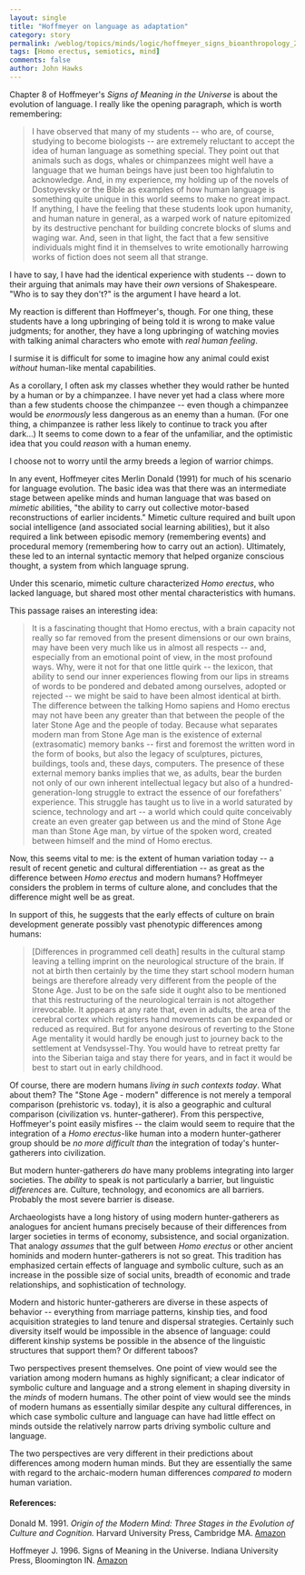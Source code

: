 ```yaml
---
layout: single 
title: "Hoffmeyer on language as adaptation" 
category: story
permalink: /weblog/topics/minds/logic/hoffmeyer_signs_bioanthropology_2006.html
tags: [Homo erectus, semiotics, mind] 
comments: false 
author: John Hawks 
---
```


<p>
Chapter 8 of Hoffmeyer's <i>Signs of Meaning in the Universe</i> is about the evolution of language. I really like the opening paragraph, which is worth remembering: 
</p>

<blockquote>I have observed that many of my students -- who are, of course, studying to become biologists -- are extremely reluctant to accept the idea of human language as something special. They point out that animals such as dogs, whales or chimpanzees might well have a language that we human beings have just been too highfalutin to acknowledge. And, in my experience, my holding up of the novels of Dostoyevsky or the Bible as examples of how human language is something quite unique in this world seems to make no great impact. If anything, I have the feeling that these students look upon humanity, and human nature in general, as a warped work of nature epitomized by its destructive penchant for building concrete blocks of slums and waging war. And, seen in that light, the fact that a few sensitive individuals might find it in themselves to write emotionally harrowing works of fiction does not seem all that strange. </blockquote>

<!-- more -->

<p>
I have to say, I have had the identical experience with students -- down to their arguing that animals may have their <i>own</i> versions of Shakespeare. "Who is to say they don't?" is the argument I have heard a lot. 
</p>

<p>
My reaction is different than Hoffmeyer's, though. For one thing, these students have a long upbringing of being told it is wrong to make value judgments; for another, they have a long upbringing of watching movies with talking animal characters who emote with <i>real human feeling</i>. 
</p>

<p>
I surmise it is difficult for some to imagine how any animal could exist <i>without</i> human-like mental capabilities. 
</p>

<p>
As a corollary, I often ask my classes whether they would rather be hunted by a human or by a chimpanzee. I have never yet had a class where more than a few students choose the chimpanzee -- even though a chimpanzee would be <i>enormously</i> less dangerous as an enemy than a human. (For one thing, a chimpanzee is rather less likely to continue to track you after dark...) It seems to come down to a fear of the unfamiliar, and the optimistic idea that you could <i>reason</i> with a human enemy. 
</p>

<p>
I choose not to worry until the army breeds a legion of warrior chimps. 
</p>

<p>
In any event, Hoffmeyer cites Merlin Donald (1991) for much of his scenario for language evolution. The basic idea was that there was an intermediate stage between apelike minds and human language that was based on <i>mimetic</i> abilities, "the ability to carry out collective motor-based reconstructions of earlier incidents." Mimetic culture required and built upon social intelligence (and associated social learning abilities), but it also required a link between episodic memory (remembering events) and procedural memory (remembering how to carry out an action). Ultimately, these led to an internal syntactic memory that helped organize conscious thought, a system from which language sprung. 
</p>

<p>
Under this scenario, mimetic culture characterized <i>Homo erectus</i>, who lacked language, but shared most other mental characteristics with humans. 
</p>

<p>
This passage raises an interesting idea: 
</p>

<blockquote>It is a fascinating thought that Homo erectus, with a brain capacity not really so far removed from the present dimensions or our own brains, may have been very much like us in almost all respects -- and, especially from an emotional point of view, in the most profound ways. Why, were it not for that one little quirk -- the lexicon, that ability to send our inner experiences flowing from our lips in streams of words to be pondered and debated among ourselves, adopted or rejected -- we might be said to have been almost identical at birth. The difference between the talking Homo sapiens and Homo erectus may not have been any greater than that between the people of the later Stone Age and the people of today. Because what separates modern man from Stone Age man is the existence of external (extrasomatic) memory banks -- first and foremost the written word in the form of books, but also the legacy of sculptures, pictures, buildings, tools and, these days, computers. The presence of these external memory banks implies that we, as adults, bear the burden not only of our own inherent intellectual legacy but also of a hundred-generation-long struggle to extract the essence of our forefathers' experience. This struggle has taught us to live in a world saturated by science, technology and art -- a world which could quite conceivably create an even greater gap between us and the mind of Stone Age man than Stone Age man, by virtue of the spoken word, created between himself and the mind of Homo erectus. </blockquote>

<p>
Now, this seems vital to me: is the extent of human variation today -- a result of recent genetic and cultural differentiation -- as great as the difference between <i>Homo erectus</i> and modern humans? Hoffmeyer considers the problem in terms of culture alone, and concludes that the difference might well be as great. 
</p>

<p>
In support of this, he suggests that the early effects of culture on brain development generate possibly vast phenotypic differences among humans: 
</p>

<blockquote>[Differences in programmed cell death] results in the cultural stamp leaving a telling imprint on the neurological structure of the brain. If not at birth then certainly by the time they start school modern human beings are therefore already very different from the people of the Stone Age. Just to be on the safe side it ought also to be mentioned that this restructuring of the neurological terrain is not altogether irrevocable. It appears at any rate that, even in adults, the area of the cerebral cortex which registers hand movements can be expanded or reduced as required. But for anyone desirous of reverting to the Stone Age mentality it would hardly be enough just to journey back to the settlement at Vendsyssel-Thy. You would have to retreat pretty far into the Siberian taiga and stay there for years, and in fact it would be best to start out in early childhood. </blockquote>

<p>
Of course, there are modern humans <i>living in such contexts today</i>. What about them? The "Stone Age - modern" difference is not merely a temporal comparison (prehistoric vs. today), it is also a geographic and cultural comparison (civilization vs. hunter-gatherer). From this perspective, Hoffmeyer's point easily misfires -- the claim would seem to require that the integration of a <i>Homo erectus</i>-like human into a modern hunter-gatherer group should be <i>no more difficult than</i> the integration of today's hunter-gatherers into civilization. 
</p>

<p>
But modern hunter-gatherers <i>do</i> have many problems integrating into larger societies. The <i>ability</i> to speak is not particularly a barrier, but linguistic <i>differences</i> are. Culture, technology, and economics are all barriers. Probably the most severe barrier is disease. 
</p>

<p>
Archaeologists have a long history of using modern hunter-gatherers as analogues for ancient humans precisely because of their differences from larger societies in terms of economy, subsistence, and social organization. That analogy <i>assumes</i> that the gulf between <i>Homo erectus</i> or other ancient hominids and modern hunter-gatherers is not so great. This tradition has emphasized certain effects of language and symbolic culture, such as an increase in the possible size of social units, breadth of economic and trade relationships, and sophistication of technology. 
</p>

<p>
Modern and historic hunter-gatherers are diverse in these aspects of behavior -- everything from marriage patterns, kinship ties, and food acquisition strategies to land tenure and dispersal strategies. Certainly such diversity itself would be impossible in the absence of language: could different kinship systems be possible in the absence of the linguistic structures that support them? Or different taboos? 
</p>

<p>
Two perspectives present themselves. One point of view would see the variation among modern humans as highly significant; a clear indicator of symbolic culture and language and a strong element in shaping diversity in the <i>minds</i> of modern humans. The other point of view would see the minds of modern humans as essentially similar despite any cultural differences, in which case symbolic culture and language can have had little effect on minds outside the relatively narrow parts driving symbolic culture and language. 
</p>

<p>
The two perspectives are very different in their predictions about differences among modern human minds. But they are essentially the same with regard to the archaic-modern human differences <i>compared to</i> modern human variation.  
</p>

<h4>References:</h4>

<p class="cite">Donald M. 1991. <i>Origin of the Modern Mind: Three Stages in the Evolution of Culture and Cognition.</i> Harvard University Press, Cambridge MA. <a href="http://www.amazon.com/exec/obidos/redirect?link_code=as2&path=ASIN/0674644840&tag=johnhawksanth-20&camp=1789&creative=9325">Amazon</a></p>

<p class="cite">Hoffmeyer J. 1996. Signs of Meaning in the Universe. Indiana University Press, Bloomington IN. <a href="http://www.amazon.com/exec/obidos/redirect?link_code=as2&path=ASIN/0253332338&tag=johnhawksanth-20&camp=1789&creative=9325">Amazon</a></p>

